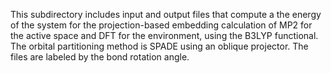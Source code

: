 This subdirectory includes input and output files that compute a the energy of the system for the projection-based embedding calculation of MP2 for the active space and DFT for the environment, using the B3LYP functional.
The orbital partitioning method is SPADE using an oblique projector.
The files are labeled by the bond rotation angle.

